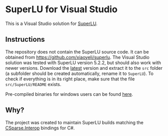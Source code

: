 # SuperLU for Visual Studio

This is a Visual Studio solution for [SuperLU](https://github.com/xiaoyeli/superlu).

## Instructions

The repository does not contain the SuperLU source code. It can be obtained from https://github.com/xiaoyeli/superlu. The Visual Studio solution was tested with SuperLU version 5.2.2, but should also work with newer versions. Download the [latest](https://github.com/xiaoyeli/superlu/archive/master.zip) version and extract it to the `src` folder (a subfolder should be created automatically, rename it to `SuperLU`). To check if everything is in its right place, make sure that the file `src/SuperLU/README` exists.

Pre-compiled binaries for windows users can be found [here](http://wo80.bplaced.net/math/packages.html).

## Why?

The project was created to maintain SuperLU builds matching the [CSparse.Interop](https://github.com/wo80/csparse-interop) bindings for C#.
